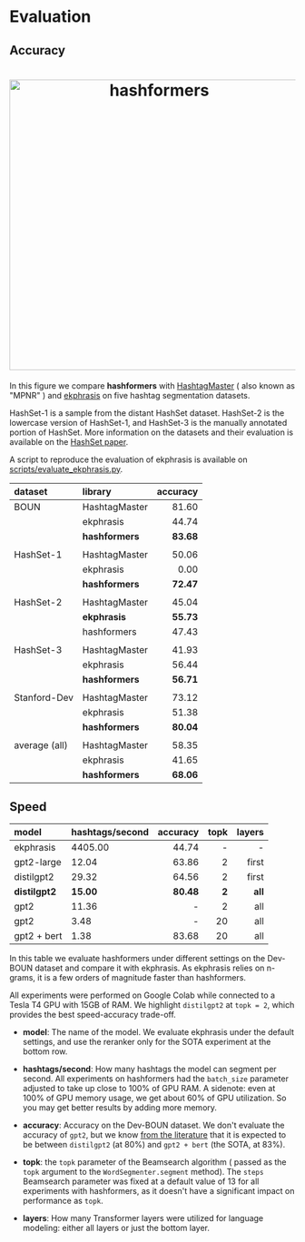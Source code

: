 # Evaluation

## Accuracy

<h1 align="center">
  <img src="https://raw.githubusercontent.com/ruanchaves/hashformers/master/barplot_evaluation.png" width="512" title="hashformers">
</h1>

In this figure we compare **hashformers** with [HashtagMaster](https://github.com/mounicam/hashtag_master) ( also known as "MPNR" ) and [ekphrasis](https://github.com/cbaziotis/ekphrasis) on five hashtag segmentation datasets.

HashSet-1 is a sample from the distant HashSet dataset. HashSet-2 is the lowercase version of HashSet-1, and HashSet-3 is the manually annotated portion of HashSet. More information on the datasets and their evaluation is available on the [HashSet paper](https://arxiv.org/abs/2201.06741). 

A script to reproduce the evaluation of ekphrasis is available on [scripts/evaluate_ekphrasis.py](https://github.com/ruanchaves/hashformers/blob/master/scripts/evaluate_ekphrasis.py).

| dataset       | library       |   accuracy |
|:--------------|:--------------|-----------:|
| BOUN          | HashtagMaster |     81.60  |
|               | ekphrasis     |     44.74  |
|               |**hashformers**|   **83.68**|
|               |               |            |
| HashSet-1     | HashtagMaster |     50.06  |
|               | ekphrasis     |      0.00  |
|               |**hashformers**|   **72.47**|
|               |               |            |
| HashSet-2     | HashtagMaster |     45.04  |
|               |**ekphrasis**  |   **55.73**|
|               | hashformers   |     47.43  |
|               |               |            |
| HashSet-3     | HashtagMaster |     41.93  |
|               | ekphrasis     |     56.44  |
|               |**hashformers**|   **56.71**|
|               |               |            |
| Stanford-Dev  | HashtagMaster |     73.12  |
|               | ekphrasis     |     51.38  |
|               |**hashformers**|   **80.04**|
|               |               |            |
| average (all) | HashtagMaster |     58.35  |
|               | ekphrasis     |     41.65  |
|               |**hashformers**|   **68.06**|

## Speed

| model         | hashtags/second | accuracy  | topk | layers|
|:--------------|:----------------|----------:|-----:|------:|
| ekphrasis     |    4405.00      |   44.74   |  -   |   -   |
| gpt2-large    |      12.04      |   63.86   |  2   | first |
| distilgpt2    |      29.32      |   64.56   |  2   | first |
|**distilgpt2** |    **15.00**    | **80.48** |**2** |**all**|
| gpt2          |      11.36      |    -      |  2   |  all  |
| gpt2          |      3.48       |    -      |  20  |  all  |
| gpt2 + bert   |      1.38       |   83.68   |  20  |  all  |

In this table we evaluate hashformers under different settings on the Dev-BOUN dataset and compare it with ekphrasis. As ekphrasis relies on n-grams, it is a few orders of magnitude faster than hashformers.  

All experiments were performed on Google Colab while connected to a Tesla T4 GPU with 15GB of RAM. We highlight `distilgpt2` at `topk = 2`, which provides the best speed-accuracy trade-off.

* **model**: The name of the model. We evaluate ekphrasis under the default settings, and use the reranker only for the SOTA experiment at the bottom row.

* **hashtags/second**: How many hashtags the model can segment per second. All experiments on hashformers had the `batch_size` parameter adjusted to take up close to 100% of GPU RAM. A sidenote: even at 100% of GPU memory usage, we get about 60% of GPU utilization. So you may get better results by adding more memory.

* **accuracy**: Accuracy on the Dev-BOUN dataset. We don't evaluate the accuracy of `gpt2`, but we know [from the literature](https://arxiv.org/abs/2112.03213) that it is expected to be between `distilgpt2` (at 80%) and `gpt2 + bert` (the SOTA, at 83%).

* **topk**: the `topk` parameter of the Beamsearch algorithm ( passed as the `topk` argument to the `WordSegmenter.segment` method). The `steps` Beamsearch parameter was fixed at a default value of 13 for all experiments with hashformers, as it doesn't have a significant impact on performance as `topk`.

* **layers**: How many Transformer layers were utilized for language modeling: either all layers or just the bottom layer.